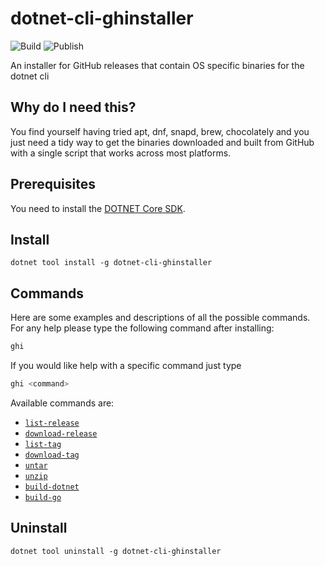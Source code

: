 # dotnet-cli-ghinstaller

![Build](https://github.com/RealOrko/dotnet-cli-ghinstaller/workflows/Build/badge.svg)
![Publish](https://github.com/RealOrko/dotnet-cli-ghinstaller/workflows/Publish/badge.svg)

An installer for GitHub releases that contain OS specific binaries for the dotnet cli

## Why do I need this?

You find yourself having tried apt, dnf, snapd, brew, chocolately and you just need a tidy way to get the 
binaries downloaded and built from GitHub with a single script that works across most platforms. 

## Prerequisites

You need to install the [DOTNET Core SDK](https://dotnet.microsoft.com/download).

## Install

```
dotnet tool install -g dotnet-cli-ghinstaller
```

## Commands

Here are some examples and descriptions of all the possible commands. 
For any help please type the following command after installing: 

```bash
ghi
```

If you would like help with a specific command just type

```bash
ghi <command>
```

Available commands are:
 - [`list-release`](https://github.com/RealOrko/dotnet-cli-ghinstaller/blob/master/docs/list-release.md)
 - [`download-release`](https://github.com/RealOrko/dotnet-cli-ghinstaller/blob/master/docs/download-release.md)
 - [`list-tag`](https://github.com/RealOrko/dotnet-cli-ghinstaller/blob/master/docs/list-tag.md)
 - [`download-tag`](https://github.com/RealOrko/dotnet-cli-ghinstaller/blob/master/docs/download-tag.md)
 - [`untar`](https://github.com/RealOrko/dotnet-cli-ghinstaller/blob/master/docs/untar.md)
 - [`unzip`](https://github.com/RealOrko/dotnet-cli-ghinstaller/blob/master/docs/unzip.md)
 - [`build-dotnet`](https://github.com/RealOrko/dotnet-cli-ghinstaller/blob/master/docs/build-dotnet.md)
 - [`build-go`](https://github.com/RealOrko/dotnet-cli-ghinstaller/blob/master/docs/build-golang.md)

## Uninstall

```
dotnet tool uninstall -g dotnet-cli-ghinstaller
``` 
